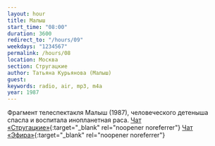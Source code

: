```yaml
---
layout: hour
title: Малыш
start_time: "08:00"
duration: 3600
redirect_to: "/hours/09"
weekdays: "1234567"
permalink: /hours/08
location: Москва
section: Стругацкие
author: Татьяна Курьянова (Малыш)
guest:
keywords: radio, air, mp3, m4a
year: 1987
---
```


Фрагмент телеспектакля Малыш (1987), человеческого детеныша спасла и воспитала инопланетная раса. [Чат «Стругацкие»](https://t.me/+xF2_mBjfzf9jMzRi){:target="_blank" rel="noopener noreferrer"} [Чат «Эфира»](https://t.me/+nk0UKze8dEczZDAy){:target="_blank" rel="noopener noreferrer"}
